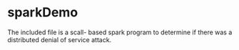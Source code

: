 # sparkDemo

The included file is a scall- based spark program to determine if there was a distributed denial of service attack.
